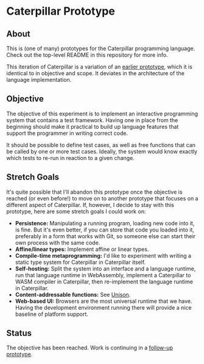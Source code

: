 # Caterpillar Prototype

## About

This is (one of many) prototypes for the Caterpillar programming language. Check
out the top-level README in this repository for more info.

This iteration of Caterpillar is a variation of an [earlier prototype](../cp3/),
which it is identical to in objective and scope. It deviates in the architecture
of the language implementation.

## Objective

The objective of this experiment is to implement an interactive programming
system that contains a test framework. Having one in place from the beginning
should make it practical to build up language features that support the
programmer in writing correct code.

It should be possible to define test cases, as well as free functions that can
be called by one or more test cases. Ideally, the system would know exactly
which tests to re-run in reaction to a given change.

## Stretch Goals

It's quite possible that I'll abandon this prototype once the objective is
reached (or even before!) to move on to another prototype that focuses on a
different aspect of Caterpillar. If, however, I decide to stay with this
prototype, here are some stretch goals I could work on:

- **Persistence:** Manipulating a running program, loading new code into it, is
  fine. But it's even better, if you can store that code you loaded into it,
  preferably in a form that works with Git, so someone else can start their own
  process with the same code.
- **Affine/linear types:** Implement affine or linear types.
- **Compile-time metaprogramming:** I'd like to experiment with writing a static
  type system for Caterpillar in Caterpillar itself.
- **Self-hosting:** Split the system into an interface and a language runtime,
  run that language runtime in WebAssembly, implement a Caterpillar to WASM
  compiler in Caterpillar, then re-implement the language runtime in
  Caterpillar.
- **Content-addressable functions:** See
  [Unison](https://www.unison-lang.org/learn/the-big-idea/).
- **Web-based UI:** Browsers are the most universal runtime that we have. Having
  the development environment running there will provide a nice baseline of
  platform support.

## Status

The objective has been reached. Work is continuing in a
[follow-up prototype](../cp6/).
